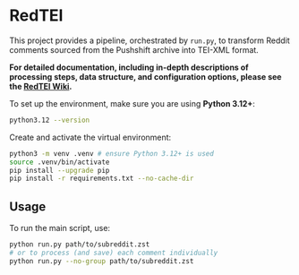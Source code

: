 # RedTEI

This project provides a pipeline, orchestrated by `run.py`, to transform Reddit comments sourced from the Pushshift archive into TEI-XML format.

**For detailed documentation, including in-depth descriptions of processing steps, data structure, and configuration options, please see the [RedTEI Wiki](https://github.com/sgoettel/RedTEI/wiki).**

To set up the environment, make sure you are using **Python 3.12+**:
```bash
python3.12 --version
```
<!-- If python3.12 is not available, install it first:
```bash
sudo add-apt-repository ppa:deadsnakes/ppa
sudo apt update
sudo apt install python3.12 python3.12-venv python3.12-dev
-->

Create and activate the virtual environment:
```bash
python3 -m venv .venv # ensure Python 3.12+ is used
source .venv/bin/activate
pip install --upgrade pip
pip install -r requirements.txt --no-cache-dir
```

## Usage

To run the main script, use:
```bash
python run.py path/to/subreddit.zst
# or to process (and save) each comment individually
python run.py --no-group path/to/subreddit.zst
```
